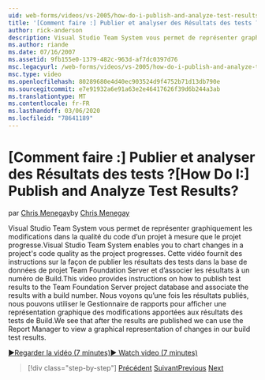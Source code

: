 ```yaml
---
uid: web-forms/videos/vs-2005/how-do-i-publish-and-analyze-test-results
title: '[Comment faire :] Publier et analyser des Résultats des tests ? | Microsoft Docs'
author: rick-anderson
description: Visual Studio Team System vous permet de représenter graphiquement les modifications dans la qualité du code d’un projet à mesure que le projet progresse. Cette vidéo fournit des instructions sur l’utilisation de publ...
ms.author: riande
ms.date: 07/16/2007
ms.assetid: 9fb155e0-1379-482c-963d-af7dc0397d76
msc.legacyurl: /web-forms/videos/vs-2005/how-do-i-publish-and-analyze-test-results
msc.type: video
ms.openlocfilehash: 80289680e4d40ec903524d9f4752b71d13db790e
ms.sourcegitcommit: e7e91932a6e91a63e2e46417626f39d6b244a3ab
ms.translationtype: MT
ms.contentlocale: fr-FR
ms.lasthandoff: 03/06/2020
ms.locfileid: "78641189"
---
```

# <a name="how-do-i-publish-and-analyze-test-results"></a><span data-ttu-id="a25dd-105">[Comment faire :] Publier et analyser des Résultats des tests ?</span><span class="sxs-lookup"><span data-stu-id="a25dd-105">[How Do I:] Publish and Analyze Test Results?</span></span>

<span data-ttu-id="a25dd-106">par [Chris Menegay](https://twitter.com/CMenegay)</span><span class="sxs-lookup"><span data-stu-id="a25dd-106">by [Chris Menegay](https://twitter.com/CMenegay)</span></span>

<span data-ttu-id="a25dd-107">Visual Studio Team System vous permet de représenter graphiquement les modifications dans la qualité du code d’un projet à mesure que le projet progresse.</span><span class="sxs-lookup"><span data-stu-id="a25dd-107">Visual Studio Team System enables you to chart changes in a project's code quality as the project progresses.</span></span> <span data-ttu-id="a25dd-108">Cette vidéo fournit des instructions sur la façon de publier les résultats des tests dans la base de données de projet Team Foundation Server et d’associer les résultats à un numéro de Build.</span><span class="sxs-lookup"><span data-stu-id="a25dd-108">This video provides instructions on how to publish test results to the Team Foundation Server project database and associate the results with a build number.</span></span> <span data-ttu-id="a25dd-109">Nous voyons qu’une fois les résultats publiés, nous pouvons utiliser le Gestionnaire de rapports pour afficher une représentation graphique des modifications apportées aux résultats des tests de Build.</span><span class="sxs-lookup"><span data-stu-id="a25dd-109">We see that after the results are published we can use the Report Manager to view a graphical representation of changes in our build test results.</span></span>

[<span data-ttu-id="a25dd-110">&#9654;Regarder la vidéo (7 minutes)</span><span class="sxs-lookup"><span data-stu-id="a25dd-110">&#9654; Watch video (7 minutes)</span></span>](https://channel9.msdn.com/Blogs/ASP-NET-Site-Videos/how-do-i-publish-and-analyze-test-results)

> [!div class="step-by-step"]
> <span data-ttu-id="a25dd-111">[Précédent](how-do-i-use-generic-tests.md)
> [Suivant](how-do-i-discover-application-changes-prior-to-deployment.md)</span><span class="sxs-lookup"><span data-stu-id="a25dd-111">[Previous](how-do-i-use-generic-tests.md)
[Next](how-do-i-discover-application-changes-prior-to-deployment.md)</span></span>
